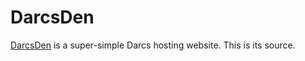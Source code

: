 # DarcsDen

[DarcsDen](http://darcsden.com/) is a super-simple Darcs hosting website. This is its source.